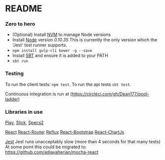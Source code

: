 # README #



### Zero to hero ###
 - (Optional) Install [NVM](https://github.com/creationix/nvm) to manage Node versions
 - Install [Node](https://nodejs.org/) version *0.10.35* This is currently the only version which the 'Jest' test runner supports.
 - `npm install gulp-cli bower -g --save`
 - Install [SBT](http://www.scala-sbt.org/download.html) and ensure it is added to your PATH
 - `sbt run`

   
### Testing ###
To run the client tests: `npm test`.
To run the api tests `sbt test`.

Continuous integration is run at (https://circleci.com/gh/Dean177/pool-ladder)

### Libraries in use ###
[Play](https://www.playframework.com/documentation/2.4.x/Home),
[Slick](http://slick.typesafe.com/doc/3.0.0/), 
[Specs2](https://www.playframework.com/documentation/2.4.x/ScalaTestingWithSpecs2)

[React](https://facebook.github.io/react/docs/getting-started.html)
[React-Router](https://github.com/rackt/react-router/blob/master/docs/guides/overview.md)
[Reflux](https://github.com/spoike/refluxjs)
[React-Bootstrap](http://react-bootstrap.github.io/components.html)
[React-ChartJs](https://github.com/jhudson8/react-chartjs)


[Jest](https://facebook.github.io/jest/docs/tutorial.html#content)
Jest runs unacceptably slow (more than 4 seconds for that many tests)
At some point this could be migrated to: https://github.com/adjavaherian/mocha-react